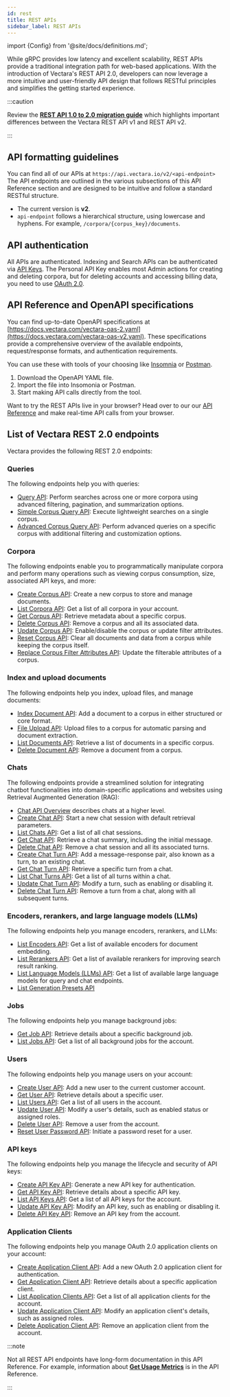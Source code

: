 ```yaml
---
id: rest
title: REST APIs
sidebar_label: REST APIs
---
```


import {Config} from '@site/docs/definitions.md';

While gRPC provides low latency and excellent scalability, REST APIs provide a
traditional integration path for web-based applications. With the introduction
of Vectara's REST API 2.0, developers can now leverage a more intuitive and
user-friendly API design that follows RESTful principles and simplifies the
getting started experience.

:::caution

Review the [**REST API 1.0 to 2.0 migration guide**](/docs/migration-guide-api-v2) which highlights important
differences between the Vectara REST API v1 and REST API v2.

:::

## API formatting guidelines

You can find all of our APIs at `https://api.vectara.io/v2/<api-endpoint>`
The API endpoints are outlined in the various subsections of this API
Reference section and are designed to be intuitive and follow a standard
RESTful structure.

- The current version is **v2**.
- `api-endpoint` follows a hierarchical structure, using lowercase and hyphens.
  For example, `/corpora/{corpus_key}/documents`.

## API authentication

All <Config v="names.product"/> APIs are authenticated. Indexing and Search
APIs can be authenticated via [API Keys](/docs/learn/authentication/api-key-management).
The Personal API Key enables most Admin actions for creating and deleting
corpora, but for deleting accounts and accessing billing data, you need to use
[OAuth 2.0](/docs/learn/authentication/oauth-2).

## API Reference and OpenAPI specifications

You can find up-to-date OpenAPI specifications at
[https://docs.vectara.com/vectara-oas-2.yaml](https://docs.vectara.com/vectara-oas-v2.yaml).
These specifications provide a comprehensive overview of the available
endpoints, request/response formats, and authentication requirements.

You can use these with tools of your choosing like [Insomnia](https://insomnia.rest/)
or [Postman](https://www.postman.com/).

1. Download the OpenAPI YAML file.
2. Import the file into Insomonia or Postman.
3. Start making API calls directly from the tool.

Want to try the REST APIs live in your browser? Head over to our
our [API Reference](/docs/rest-api) and make
real-time API calls from your browser.

## List of Vectara REST 2.0 endpoints

Vectara provides the following REST 2.0 endpoints:

### Queries

The following endpoints help you with queries:

- [Query API](/docs/api-reference/search-apis/search): Perform searches across one or more corpora
  using advanced filtering, pagination, and summarization options.
- [Simple Corpus Query API](/docs/api-reference/search-apis/search#simple-single-corpus-query): Execute lightweight
  searches on a single corpus.
- [Advanced Corpus Query API](/docs/api-reference/search-apis/search#advanced-corpus-query): Perform advanced queries on a specific corpus
  with additional filtering and customization options.

### Corpora

The following endpoints enable you to programmatically manipulate corpora and
perform many operations such as viewing corpus consumption, size, associated
API keys, and more:

- [Create Corpus API](/docs/api-reference/admin-apis/create-corpus): Create a new corpus to store and
  manage documents.
- [List Corpora API](/docs/api-reference/admin-apis/corpus/list-corpora): Get a list of all corpora in
  your account.
- [Get Corpus API](/docs/api-reference/admin-apis/corpus/read-corpus): Retrieve metadata about a specific corpus.
- [Delete Corpus API](/docs/api-reference/admin-apis/delete-corpus): Remove a corpus and all its associated data.
- [Update Corpus API](/docs/api-reference/admin-apis/corpus/update-corpus-enablement): Enable/disable the corpus or update
  filter attributes.
- [Reset Corpus API](/docs/api-reference/admin-apis/reset-corpus): Clear all documents and data from a corpus while keeping the
  corpus itself.
- [Replace Corpus Filter Attributes API](/docs/api-reference/admin-apis/corpus/replace-filter-attributes): Update the filterable attributes of a corpus.

### Index and upload documents

The following endpoints help you index, upload files, and manage documents:

- [Index Document API](/docs/api-reference/indexing-apis/indexing): Add a document to a corpus in either structured or
  core format.
- [File Upload API](/docs/api-reference/indexing-apis/file-upload/file-upload): Upload files to a corpus for automatic parsing
  and document extraction.
- [List Documents API](/docs/api-reference/admin-apis/corpus/list-documents): Retrieve a list of documents in a specific corpus.
- [Delete Document API](/docs/api-reference/indexing-apis/deleting-documents): Remove a document from a corpus.

### Chats

The following endpoints provide a streamlined solution for integrating chatbot
functionalities into domain-specific applications and websites using
Retrieval Augmented Generation (RAG):

- [Chat API Overview](/docs/api-reference/chat-apis/chat-apis-overview) describes chats at a higher level.
- [Create Chat API](/docs/api-reference/chat-apis/create-chat): Start a new chat session with default retrieval parameters.
- [List Chats API](/docs/api-reference/chat-apis/list-chats): Get a list of all chat sessions.
- [Get Chat API](/docs/api-reference/chat-apis/get-chat): Retrieve a chat summary, including the initial message.
- [Delete Chat API](/docs/api-reference/chat-apis/delete-conversations): Remove a chat session and all its associated turns.
- [Create Chat Turn API](/docs/api-reference/chat-apis/create-chat-turn): Add a message-response pair, also known as a turn, to
  an existing chat.
- [Get Chat Turn API](/docs/api-reference/chat-apis/get-chat-turn): Retrieve a specific turn from a chat.
- [List Chat Turns API](/docs/api-reference/chat-apis/list-chat-turns): Get a list of all turns within a chat.
- [Update Chat Turn API](/docs/api-reference/chat-apis/update-chat-turn): Modify a turn, such as enabling or disabling it.
- [Delete Chat Turn API](/docs/api-reference/chat-apis/delete-turns): Remove a turn from a chat, along with all subsequent
  turns.

### Encoders, rerankers, and large language models (LLMs)

The following endpoints help you manage encoders, rerankers, and LLMs:

- [List Encoders API](/docs/api-reference/encoder-apis/list-encoders): Get a list of available encoders for
  document embedding.
- [List Rerankers API](/docs/api-reference/reranker-apis/reranker-apis): Get a list of available rerankers for
  improving search result ranking.
- [List Language Models (LLMs) API](/docs/api-reference/llms-apis/llms-api): Get a list of available large
  language models for query and chat endpoints.
- [List Generation Presets API](/docs/api-reference/generation-presets/list-generation-presets)

### Jobs

The following endpoints help you manage background jobs:

- [Get Job API](/docs/api-reference/jobs-apis/get-job): Retrieve details about a specific background job.
- [List Jobs API](/docs/api-reference/jobs-apis/list-jobs): Get a list of all background jobs for the account.

### Users

The following endpoints help you manage users on your account:

- [Create User API](/docs/api-reference/admin-apis/manage-users/create-user): Add a new user to the current customer
  account.
- [Get User API](/docs/api-reference/admin-apis/manage-users/get-user): Retrieve details about a specific user.
- [List Users API](/docs/api-reference/admin-apis/manage-users/list-users): Get a list of all users in the
  account.
- [Update User API](/docs/api-reference/admin-apis/manage-users/update-user): Modify a user's details, such as
  enabled status or assigned roles.
- [Delete User API](/docs/api-reference/admin-apis/manage-users/delete-user): Remove a user from the account.
- [Reset User Password API](/docs/api-reference/admin-apis/manage-users/reset-user-password): Initiate a password reset for
  a user.

### API keys

The following endpoints help you manage the lifecycle and security of API keys:

- [Create API Key API](/docs/api-reference/api-keys/create-api-key): Generate a new API key for authentication.
- [Get API Key API](/docs/api-reference/api-keys/get-api-key): Retrieve details about a specific API key.
- [List API Keys API](/docs/api-reference/api-keys/list-api-keys): Get a list of all API keys for the account.
- [Update API Key API](/docs/api-reference/api-keys/enable-api-key): Modify an API key, such as enabling or disabling it.
- [Delete API Key API](/docs/api-reference/api-keys/delete-api-key): Remove an API key from the account.

### Application Clients

The following endpoints help you manage OAuth 2.0 application clients on your
account:

- [Create Application Client API](/docs/api-reference/app-clients/create-app-client): Add a new OAuth 2.0 application client for authentication.
- [Get Application Client API](/docs/api-reference/app-clients/get-app-client): Retrieve details about a specific application client.
- [List Application Clients API](/docs/api-reference/app-clients/list-app-clients): Get a list of all application clients for the account.
- [Update Application Client API](/docs/api-reference/app-clients/update-app-client): Modify an application client's details, such as assigned roles.
- [Delete Application Client API](/docs/api-reference/app-clients/delete-app-client): Remove an application client from the account.

:::note

Not all REST API endpoints have long-form documentation in this API Reference.
For example, information about [**Get Usage Metrics**](/docs/1.0/rest-api/get-usage-metrics) is in the
API Reference.

:::
